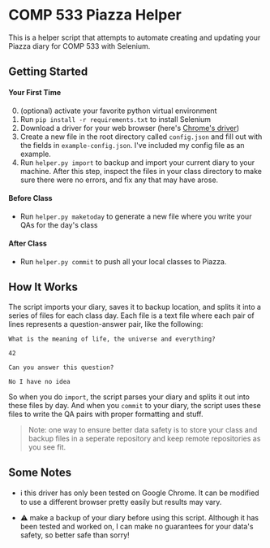# COMP 533 Piazza Helper

This is a helper script that attempts to automate creating and updating your Piazza diary for COMP 533 with Selenium. 

## Getting Started

#### Your First Time

0. (optional) activate your favorite python virtual environment
1. Run `pip install -r requirements.txt` to install Selenium
2. Download a driver for your web browser (here's [Chrome's driver](https://chromedriver.chromium.org/downloads))
3. Create a new file in the root directory called `config.json` and fill out with the fields in `example-config.json`. I've included my config file as an example.
4. Run `helper.py import` to backup and import your current diary to your machine. After this step, inspect the files in your class directory to make sure there were no errors, and fix any that may have arose. 

#### Before Class

 - Run `helper.py maketoday` to generate a new file where you write your QAs for the day's class

#### After Class

 - Run `helper.py commit` to push all your local classes to Piazza. 

## How It Works

The script imports your diary, saves it to backup location, and splits it into a series of files for each class day. Each file is a text file where each pair of lines represents a question-answer pair, like the following:

```
What is the meaning of life, the universe and everything?

42

Can you answer this question?

No I have no idea
```

So when you do `import`, the script parses your diary and splits it out into these files by day. And when you `commit` to your diary, the script uses these files to write the QA pairs with proper formatting and stuff. 

> Note: one way to ensure better data safety is to store your class and backup files in a seperate repository and keep remote repositories as you see fit. 
## Some Notes

 - ℹ️ this driver has only been tested on Google Chrome. It can be modified to use a different browser pretty easily but results may vary.

 - ⚠️ make a backup of your diary before using this script. Although it has been tested and worked on, I can make no guarantees for your data's safety, so better safe than sorry!

